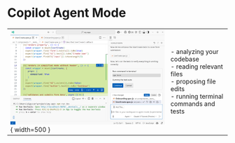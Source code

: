 # Copilot Agent Mode

|||
|--|--|
|![KI](images/agent-mode-screenshot.png){ width=500 }| - analyzing your codebase <br> - reading relevant files <br> - proposing file edits <br> - running terminal commands and tests|

